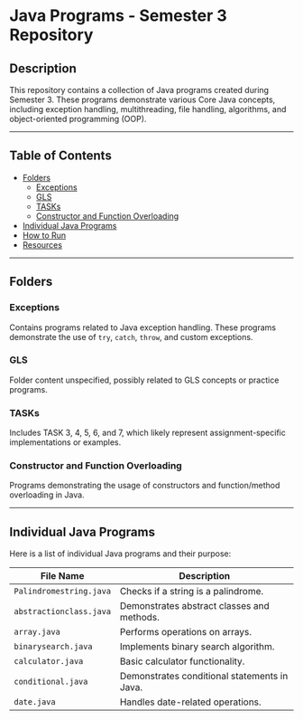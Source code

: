 # Java Programs - Semester 3 Repository

## Description
This repository contains a collection of Java programs created during Semester 3. These programs demonstrate various Core Java concepts, including exception handling, multithreading, file handling, algorithms, and object-oriented programming (OOP).

---

## Table of Contents
- [Folders](#folders)
  - [Exceptions](#exceptions)
  - [GLS](#gls)
  - [TASKs](#tasks)
  - [Constructor and Function Overloading](#constructor-and-function-overloading)
- [Individual Java Programs](#individual-java-programs)
- [How to Run](#how-to-run)
- [Resources](#resources)

---

## Folders

### Exceptions
Contains programs related to Java exception handling. These programs demonstrate the use of `try`, `catch`, `throw`, and custom exceptions.

### GLS
Folder content unspecified, possibly related to GLS concepts or practice programs.

### TASKs
Includes TASK 3, 4, 5, 6, and 7, which likely represent assignment-specific implementations or examples.

### Constructor and Function Overloading
Programs demonstrating the usage of constructors and function/method overloading in Java.

---

## Individual Java Programs

Here is a list of individual Java programs and their purpose:

| File Name                 | Description                                    |
|---------------------------|------------------------------------------------|
| `Palindromestring.java`   | Checks if a string is a palindrome.           |
| `abstractionclass.java`   | Demonstrates abstract classes and methods.    |
| `array.java`              | Performs operations on arrays.                |
| `binarysearch.java`       | Implements binary search algorithm.           |
| `calculator.java`         | Basic calculator functionality.               |
| `conditional.java`        | Demonstrates conditional statements in Java.  |
| `date.java`               | Handles date-related operations.

